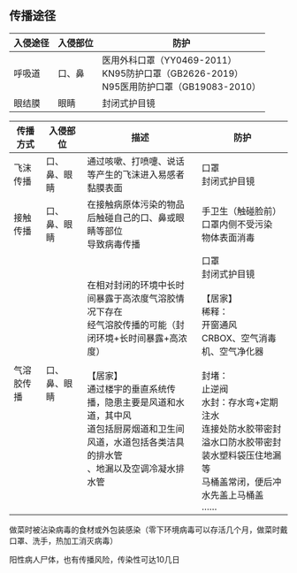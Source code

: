 ## 传播途径

| 入侵途径 | 入侵部位 | 防护 |
| --- | --- | --- |
| 呼吸道 | 口、鼻 | 医用外科口罩（YY0469-2011）<br>KN95防护口罩（GB2626-2019）<br>N95医用防护口罩（GB19083-2010） |
| 眼结膜 | 眼睛 | 封闭式护目镜 |

| 传播方式 | 入侵部位 | 描述 | 防护 |
| --- | --- | --- | --- |
| 飞沫传播 | 口、鼻、眼睛 | 通过咳嗽、打喷嚏、说话等产生的飞沫进入易感者黏膜表面 | 口罩<br>封闭式护目镜 |
| 接触传播 | 口、鼻、眼睛 | 在接触病原体污染的物品后触碰自己的口、鼻或眼睛等部位<br>导致病毒传播 | 手卫生（触碰脸前）<br>口罩内侧不受污染<br>物体表面消毒 |
| 气溶胶传播 | 口、鼻、眼睛 | 在相对封闭的环境中长时间暴露于高浓度气溶胶情况下存在<br>经气溶胶传播的可能（封闭环境+长时间暴露+高浓度）<br><br>【居家】<br>通过楼宇的垂直系统传播，隐患主要是风道和水道，其中风<br>道包括厨房烟道和卫生间风道，水道包括各类洁具的排水管<br>、地漏以及空调冷凝水排水管 | 口罩<br>封闭式护目镜<br><br>【居家】<br>稀释：<br>开窗通风<br>CRBOX、空气消毒机、空气净化器<br><br>封堵：<br>止逆阀<br>水封：存水弯+定期注水<br>连接处防水胶带密封<br>溢水口防水胶带密封<br>装水塑料袋压住地漏等<br>马桶盖常闭，便后冲水先盖上马桶盖<br>…… |

做菜时被沾染病毒的食材或外包装感染（零下环境病毒可以存活几个月，做菜时戴口罩、洗手，热加工消灭病毒）

阳性病人尸体，也有传播风险，传染性可达10几日
